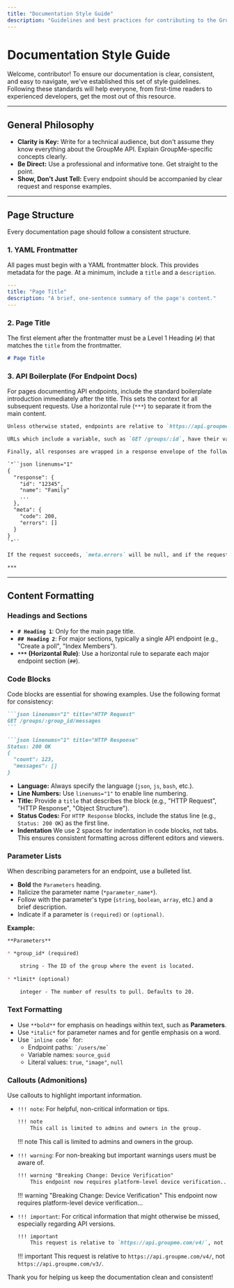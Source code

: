 ```yaml
---
title: "Documentation Style Guide"
description: "Guidelines and best practices for contributing to the GroupMe Community API documentation."
---
```


# Documentation Style Guide

Welcome, contributor! To ensure our documentation is clear, consistent, and easy to navigate, we've established this set of style guidelines. Following these standards will help everyone, from first-time readers to experienced developers, get the most out of this resource.

***

## General Philosophy

*   **Clarity is Key:** Write for a technical audience, but don't assume they know everything about the GroupMe API. Explain GroupMe-specific concepts clearly.
*   **Be Direct:** Use a professional and informative tone. Get straight to the point.
*   **Show, Don't Just Tell:** Every endpoint should be accompanied by clear request and response examples.

***

## Page Structure

Every documentation page should follow a consistent structure.

### 1. YAML Frontmatter

All pages must begin with a YAML frontmatter block. This provides metadata for the page. At a minimum, include a `title` and a `description`.

```yaml
---
title: "Page Title"
description: "A brief, one-sentence summary of the page's content."
---
```

### 2. Page Title

The first element after the frontmatter must be a Level 1 Heading (`#`) that matches the `title` from the frontmatter.

```markdown
# Page Title
```

### 3. API Boilerplate (For Endpoint Docs)

For pages documenting API endpoints, include the standard boilerplate introduction immediately after the title. This sets the context for all subsequent requests. Use a horizontal rule (`***`) to separate it from the main content.

```markdown
Unless otherwise stated, endpoints are relative to `https://api.groupme.com/v3/` and must include the token of the user making the call - so, for example, if an endpoint is `GET /groups`, the request you make should be using the URL `https://api.groupme.com/v3/groups?token=aSDFghJkl`, where `aSDFghJkl` is replaced with the user's token.

URLs which include a variable, such as `GET /groups/:id`, have their variables marked with a colon. So a request to that endpoint would look like `https://api.groupme.com/v3/groups/1234567?token=aSDFghJkl`, where `1234567` is replaced with the group's ID, and `aSDFghJkl` is replaced with the user's token.

Finally, all responses are wrapped in a response envelope of the following form:

`"``json linenums="1"
{
  "response": {
    "id": "12345",
    "name": "Family"
    ...
  },
  "meta": {
    "code": 200,
    "errors": []
  }
}
`"``

If the request succeeds, `meta.errors` will be null, and if the request fails, `response` will be null.

***
```

***

## Content Formatting

### Headings and Sections

*   **`# Heading 1`**: Only for the main page title.
*   **`## Heading 2`**: For major sections, typically a single API endpoint (e.g., "Create a poll", "Index Members").
*   **`***` (Horizontal Rule)**: Use a horizontal rule to separate each major endpoint section (`##`).

### Code Blocks

Code blocks are essential for showing examples. Use the following format for consistency:

````markdown
```json linenums="1" title="HTTP Request"
GET /groups/:group_id/messages
```

```json linenums="1" title="HTTP Response"
Status: 200 OK
{
  "count": 123,
  "messages": []
}
```````

*   **Language:** Always specify the language (`json`, `js`, `bash`, etc.).
*   **Line Numbers:** Use `linenums="1"` to enable line numbering.
*   **Title:** Provide a `title` that describes the block (e.g., "HTTP Request", "HTTP Response", "Object Structure").
*   **Status Codes:** For `HTTP Response` blocks, include the status line (e.g., `Status: 200 OK`) as the first line.
*   **Indentation** We use 2 spaces for indentation in code blocks, not tabs. This ensures consistent formatting across different editors and viewers.

### Parameter Lists

When describing parameters for an endpoint, use a bulleted list.

*   **Bold** the `Parameters` heading.
*   Italicize the parameter name (`*parameter_name*`).
*   Follow with the parameter's type (`string`, `boolean`, `array`, etc.) and a brief description.
*   Indicate if a parameter is `(required)` or `(optional)`.

**Example:**

```markdown
**Parameters**

* *group_id* (required)

	string - The ID of the group where the event is located.
	
* *limit* (optional)

	integer - The number of results to pull. Defaults to 20.
```

### Text Formatting

*   Use `**bold**` for emphasis on headings within text, such as **Parameters**.
*   Use `*italic*` for parameter names and for gentle emphasis on a word.
*   Use `` `inline code` `` for:
    *   Endpoint paths: `` `/users/me` ``
    *   Variable names: `source_guid`
    *   Literal values: `true`, `"image"`, `null`

### Callouts (Admonitions)

Use callouts to highlight important information.

*   `!!! note`: For helpful, non-critical information or tips.
    ```markdown
    !!! note
        This call is limited to admins and owners in the group.
    ```

    !!! note
        This call is limited to admins and owners in the group.

*   `!!! warning`: For non-breaking but important warnings users must be aware of.
    ```markdown
    !!! warning "Breaking Change: Device Verification"
        This endpoint now requires platform-level device verification...
    ```

    !!! warning "Breaking Change: Device Verification"
        This endpoint now requires platform-level device verification...

*   `!!! important`: For critical information that might otherwise be missed, especially regarding API versions.
    ```markdown
    !!! important
        This request is relative to `https://api.groupme.com/v4/`, not `https://api.groupme.com/v3/`.
    ```

    !!! important
        This request is relative to `https://api.groupme.com/v4/`, not `https://api.groupme.com/v3/`.

Thank you for helping us keep the documentation clean and consistent!